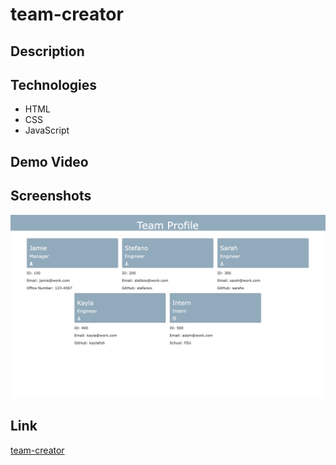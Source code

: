 # team-creator

## Description 


## Technologies 
<ul>
    <li> HTML
    <li> CSS
    <li> JavaScript
</ul>

## Demo Video


## Screenshots
<img src="./assets/images/screenshot.jpg" alt="" />


## Link
[team-creator]()
